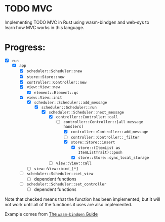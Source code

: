 # TODO MVC

Implementing TODO MVC in Rust using wasm-bindgen and web-sys
to learn how MVC works in this language.

# Progress:
- [x] `run`
  - [x] `app`
    - [x] `scheduler::Scheduler::new`
    - [x] `store::Store::new`
    - [x] `controller::Controller::new`
    - [x] `view::View::new`
        - [x] `element::Element::qs`
    - [x] `view::View::init`
        - [x] `scheduler::Scheduler::add_message`
            - [x] `scheduler::Scheduler::run`
                - [x] `scheduler::Scheduler::next_message`
                    - [x] `controller::Controller::call`
                        - [ ] `controller::Controller::[all message handlers]`
                            - [x] `controller::Controller::add_message`
                            - [ ] `controller::Controller::_filter`
                            - [x] `store::Store::insert`
                                - [x] `store::(ItemList as ItemListTrait)::push`
                                - [x] `store::Store::sync_local_storage`
                    - [ ] `view::View::call`
        - [ ] `view::View::bind_[*]`
    - [ ] `scheduler::Scheduler::set_view`
        - [ ] dependent functions
    - [ ] `scheduler::Scheduler::set_controller`
        - [ ] dependent functions

Note that checked means that the function has been implemented, but it will not
work until all of the functions it uses are also implemented.

Example comes from [The `wasm-bindgen` Guide](https://rustwasm.github.io/docs/wasm-bindgen/examples/todomvc.html)